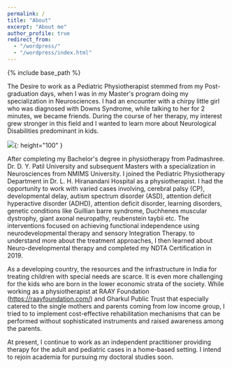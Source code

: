 ```yaml
---
permalink: /
title: "About"
excerpt: "About me"
author_profile: true
redirect_from: 
  - "/wordpress/"
  - "/wordpress/index.html"
---
```


{% include base_path %}

The Desire to work as a Pediatric Physiotherapist stemmed from my Post-graduation days, when I was in my Master's program doing my specialization in Neurosciences. I had an encounter with a chirpy little girl who was diagnosed with Downs Syndrome, while talking to her for 2 minutes, we became friends. During the course of her therapy, my interest grew stronger in this field and I wanted to learn more about Neurological Disabilities predominant in kids. 

![](https://i.imgur.com/ATWBDMT.jpg){: height="100" }

After completing my Bachelor's degree in physiotherapy from Padmashree. Dr. D. Y. Patil University and subsequent Masters with a specialization in Neurosciences from NMIMS University. I joined the Pediatric Physiotherapy Department in  Dr. L. H. Hiranandani Hospital as a physiotherapist. I had the opportunity to work with varied cases involving, cerebral palsy (CP), developmental delay, autism spectrum disorder (ASD), attention deficit hyperactive disorder (ADHD), attention deficit disorder, learning disorders, genetic conditions like Guillian barre syndrome, Duchhenes muscular dystrophy, giant axonal neuropathy, reubenstein taybii etc. The interventions focused on achieving functional independence using neurodevelopmental therapy and sensory Integration Therapy. to understand more about the treatment approaches, I then learned about Neuro-developmental therapy and completed my NDTA Certification in 2019. 

As a developing country, the resources and the infrastructure in India for treating children with special needs are scarce. It is even more challenging for the kids who are born in the lower economic strata of the society.  While working as a physiotherapist at RAAY Foundation (https://raayfoundation.com/) and Gharkul Public Trust that especially catered to the single mothers and parents coming from low income group, I tried to to implement cost-effective rehabilitation mechanisms that can be performed without sophisticated instruments and raised awareness among the parents.   

At present, I continue to work as an independent practitioner providing therapy for the adult and pediatric cases in a home-based setting. I intend to rejoin academia for pursuing my doctoral studies soon.